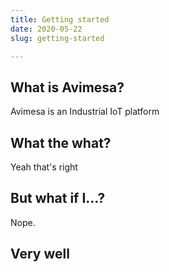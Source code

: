 ```yaml
---
title: Getting started
date: 2020-05-22
slug: getting-started

---
```

## What is Avimesa?

Avimesa is an Industrial IoT platform

## What the what?

Yeah that's right

## But what if I...?

Nope.

## Very well
